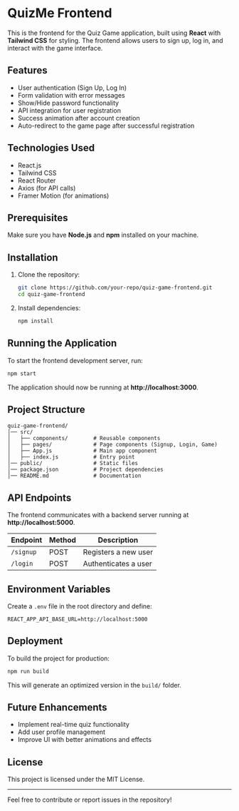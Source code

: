 # QuizMe Frontend

This is the frontend for the Quiz Game application, built using **React** with **Tailwind CSS** for styling. The frontend allows users to sign up, log in, and interact with the game interface.

## Features
- User authentication (Sign Up, Log In)
- Form validation with error messages
- Show/Hide password functionality
- API integration for user registration
- Success animation after account creation
- Auto-redirect to the game page after successful registration

## Technologies Used
- React.js
- Tailwind CSS
- React Router
- Axios (for API calls)
- Framer Motion (for animations)

## Prerequisites
Make sure you have **Node.js** and **npm** installed on your machine.

## Installation
1. Clone the repository:
   ```bash
   git clone https://github.com/your-repo/quiz-game-frontend.git
   cd quiz-game-frontend
   ```
2. Install dependencies:
   ```bash
   npm install
   ```

## Running the Application
To start the frontend development server, run:
```bash
npm start
```
The application should now be running at **http://localhost:3000**.

## Project Structure
```
quiz-game-frontend/
│── src/
│   ├── components/        # Reusable components
│   ├── pages/             # Page components (Signup, Login, Game)
│   ├── App.js             # Main app component
│   ├── index.js           # Entry point
│── public/                # Static files
│── package.json           # Project dependencies
│── README.md              # Documentation
```

## API Endpoints
The frontend communicates with a backend server running at **http://localhost:5000**.

| Endpoint      | Method | Description            |
|--------------|--------|------------------------|
| `/signup`    | POST   | Registers a new user   |
| `/login`     | POST   | Authenticates a user   |

## Environment Variables
Create a `.env` file in the root directory and define:
```
REACT_APP_API_BASE_URL=http://localhost:5000
```

## Deployment
To build the project for production:
```bash
npm run build
```
This will generate an optimized version in the `build/` folder.

## Future Enhancements
- Implement real-time quiz functionality
- Add user profile management
- Improve UI with better animations and effects

## License
This project is licensed under the MIT License.

---
Feel free to contribute or report issues in the repository!

